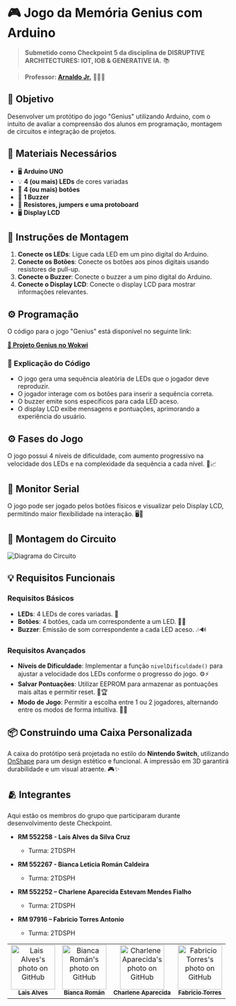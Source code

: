 # 🎮 Jogo da Memória Genius com Arduino

> **Submetido como Checkpoint 5 da disciplina de DISRUPTIVE ARCHITECTURES: IOT, IOB & GENERATIVE IA.** 📚
 
> **Professor: [Arnaldo Jr.](https://github.com/arnaldojr)** 👨🏻‍🏫

## 🎯 Objetivo
Desenvolver um protótipo do jogo "Genius" utilizando Arduino, com o intuito de avaliar a compreensão dos alunos em programação, montagem de circuitos e integração de projetos.

## 🔧 Materiais Necessários
- 🖥️ **Arduino UNO**
- 💡 **4 (ou mais) LEDs** de cores variadas
- 🔘 **4 (ou mais) botões**
- 🎵 **1 Buzzer**
- 🔌 **Resistores, jumpers e uma protoboard**
- 🖥️ **Display LCD**

## 📑 Instruções de Montagem
1. **Conecte os LEDs**: Ligue cada LED em um pino digital do Arduino.
2. **Conecte os Botões**: Conecte os botões aos pinos digitais usando resistores de pull-up.
3. **Conecte o Buzzer**: Conecte o buzzer a um pino digital do Arduino.
4. **Conecte o Display LCD**: Conecte o display LCD para mostrar informações relevantes.

## ⚙️ Programação
O código para o jogo "Genius" está disponível no seguinte link:

[**🚀 Projeto Genius no Wokwi**](https://wokwi.com/projects/411729434682390529)

### 📜 Explicação do Código
- O jogo gera uma sequência aleatória de LEDs que o jogador deve reproduzir.
- O jogador interage com os botões para inserir a sequência correta.
- O buzzer emite sons específicos para cada LED aceso.
- O display LCD exibe mensagens e pontuações, aprimorando a experiência do usuário.

## ⚙️ Fases do Jogo
O jogo possui 4 níveis de dificuldade, com aumento progressivo na velocidade dos LEDs e na complexidade da sequência a cada nível. 🚀📈

## 📡 Monitor Serial
O jogo pode ser jogado pelos botões físicos e visualizar pelo Display LCD, permitindo maior flexibilidade na interação. 🖥️🔄

## 🔧 Montagem do Circuito
![Diagrama do Circuito](https://github.com/user-attachments/assets/6d437544-e65d-49b5-854e-a01f5c2dc503)

## 💡 Requisitos Funcionais
### Requisitos Básicos
- **LEDs**: 4 LEDs de cores variadas. 🌈
- **Botões**: 4 botões, cada um correspondente a um LED. 🔘🔲
- **Buzzer**: Emissão de som correspondente a cada LED aceso. 🎶🔊

### Requisitos Avançados
- **Níveis de Dificuldade**: Implementar a função `nivelDificuldade()` para ajustar a velocidade dos LEDs conforme o progresso do jogo. ⚙️⚡
- **Salvar Pontuações**: Utilizar EEPROM para armazenar as pontuações mais altas e permitir reset. 💾🏆
- **Modo de Jogo**: Permitir a escolha entre 1 ou 2 jogadores, alternando entre os modos de forma intuitiva. 📱🔗

## 📦 Construindo uma Caixa Personalizada
A caixa do protótipo será projetada no estilo do **Nintendo Switch**, utilizando [OnShape](https://www.onshape.com/) para um design estético e funcional. A impressão em 3D garantirá durabilidade e um visual atraente. 🎮✨

## 🫂 Integrantes

Aqui estão os membros do grupo que participaram durante desenvolvimento deste Checkpoint.

* **RM 552258 - Laís Alves da Silva Cruz**
  - Turma: 2TDSPH

* **RM 552267 - Bianca Leticia Román Caldeira**
  - Turma: 2TDSPH
    
* **RM 552252 – Charlene Aparecida Estevam Mendes Fialho**
  - Turma: 2TDSPH

* **RM 97916 – Fabricio Torres Antonio**
  - Turma: 2TDSPH

<table>
  <tr>
    <td align="center">
      <a href="https://github.com/laiscrz">
        <img src="https://avatars.githubusercontent.com/u/133046134?v=4" width="100px;" alt="Lais Alves's photo on GitHub"/><br>
        <sub>
          <b>Lais Alves</b>
        </sub>
      </a>
    </td>
    <td align="center">
      <a href="https://github.com/biancaroman">
        <img src="https://avatars.githubusercontent.com/u/128830935?v=4" width="100px;" border-radius='50%' alt="Bianca Román's photo on GitHub"/><br>
        <sub>
          <b>Bianca Román</b>
        </sub>
      </a>
    </td>
    <td align="center">
      <a href="https://github.com/charlenefialho">
        <img src="https://avatars.githubusercontent.com/u/94643076?v=4" width="100px;" border-radius='50%' alt="Charlene Aparecida's photo on GitHub"/><br>
        <sub>
          <b>Charlene Aparecida</b>
        </sub>
      </a>
    </td>
    <td align="center">
      <a href="https://github.com/Fabs0602">
        <img src="https://avatars.githubusercontent.com/u/111320639?v=4" width="100px;" border-radius='50%' alt="Fabricio Torres's photo on GitHub"/><br>
        <sub>
          <b>Fabricio Torres</b>
        </sub>
      </a>
    </td>
  </tr>
</table>

